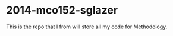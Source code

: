 2014-mco152-sglazer
===================
This is the repo that I from will store all my code for Methodology.
